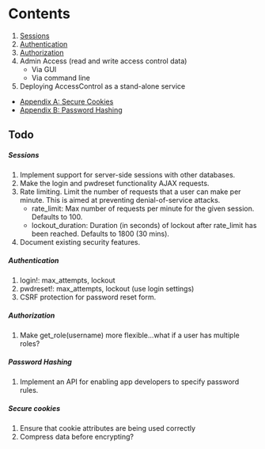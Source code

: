 # Contents

1. [Sessions](Sessions.md)
2. [Authentication](Authentication.md)
3. [Authorization](Authorization.md)
4. Admin Access (read and write access control data)
    - Via GUI
    - Via command line
5. Deploying AccessControl as a stand-alone service

- [Appendix A: Secure Cookies](SecureCookies.md)
- [Appendix B: Password Hashing](PasswordHash.md)


## Todo

##### Sessions
1. Implement support for server-side sessions with other databases.
2. Make the login and pwdreset functionality AJAX requests.
3. Rate limiting. Limit the number of requests that a user can make per minute. This is aimed at preventing denial-of-service attacks.
    - rate_limit:       Max number of requests per minute for the given session. Defaults to 100.
    - lockout_duration: Duration (in seconds) of lockout after rate_limit has been reached. Defaults to 1800 (30 mins).
4. Document existing security features.

##### Authentication
1. login!: max_attempts, lockout
2. pwdreset!: max_attempts, lockout (use login settings)
3. CSRF protection for password reset form.

##### Authorization
1. Make get_role(username) more flexible...what if a user has multiple roles?

##### Password Hashing
1. Implement an API for enabling app developers to specify password rules.

##### Secure cookies
1. Ensure that cookie attributes are being used correctly
2. Compress data before encrypting?
